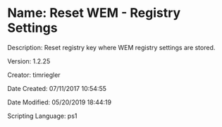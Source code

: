 ﻿# Name: Reset WEM - Registry Settings

Description: Reset registry key where WEM registry settings are stored.

Version: 1.2.25

Creator: timriegler

Date Created: 07/11/2017 10:54:55

Date Modified: 05/20/2019 18:44:19

Scripting Language: ps1

